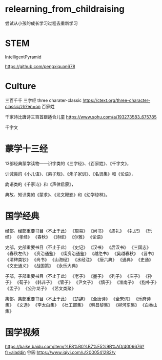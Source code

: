 # relearning_from_childraising
尝试从小孩的成长学习过程去重新学习


# STEM

IntelligentPyramid

https://github.com/pengxiquan678


# Culture

三百千千
三字经
three charater-classic
https://ctext.org/three-character-classic/zh?en=on
百家姓

千家诗比唐诗三百首跟适合儿童
https://www.sohu.com/a/193273583_675785

千字文

# 蒙学十三经

13部经典蒙学读物——识字类的《三字经》、《百家姓》、《千字文》，

训诫类的《小儿语》、《弟子规》、《朱子家训》、《名贤集》和《论语》，

韵语类的《千家诗》和《声律启蒙》，

典故、知识类的《蒙求》、《龙文鞭影》和《幼学琼林》。

# 国学经典
经部，经部重要书目（不止于此）
《周易》	《尚书》	《周礼》	《礼记》	《乐经》
《孝经》	《春秋》	《诗经》	《尔雅》	《论语》

史部，史部重要书目（不止于此）
《史记》	《汉书》	《后汉书》	《三国志》	《春秋左传》
《资治通鉴》	《续资治通鉴》	《越绝书》	《吴越春秋》	《晋书》
《清稗类钞》	《尚书》	《山海经》	《水经注》	《唐六典》
《通典》	《史通》	《文史通义》	《战国策》	《永乐大典》

子部，子部重要书目（不止于此）
《老子》	《墨子》	《列子》	《庄子》	《孙子》
《荀子》	《韩非子》	《管子》	《尹文子》	《慎子》
《淮南子》	《抱朴子》	《孟子》	《公孙龙子》	《艺文类聚》

集部，集部重要书目（不止于此）
《楚辞》	《全唐诗》	《全宋词》	《乐府诗集》	《文选》 
《李太白集》	《杜工部集》	《韩昌黎集》	《柳河东集》	《白香山集》

#  国学视频

https://baike.baidu.com/item/%E8%B0%B7%E5%9B%AD/4006676?fr=aladdin
谷园
https://www.iqiyi.com/u/2000541283/v

